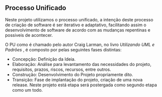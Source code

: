 ## Processo Unificado

Neste projeto utilizamos o processo unificado, a intenção deste processo de criação de software é ser iterativo e adaptativo, facilitando assim o desenvolvimento de software de acordo com as mudanças repentinas e possiveis de acontecer.

O PU como é chamado pelo autor Craig Larman, no livro *Utilizando UML e Padrões* , é composto por pelas seguintes fases distintas:

- Concepção: Definição da Ideia.
- Elaboração: Análise para levantamento das necessidades do projeto, requisitos, prazos, riscos, recursos, entre outros.
- Construção: Desenvolvimento do Projeto propriamente dito.
- Transição: Fase de implantação do projeto, criação de uma nova release. Neste projeto está etapa será postergada como segundo etapa como um todo.
